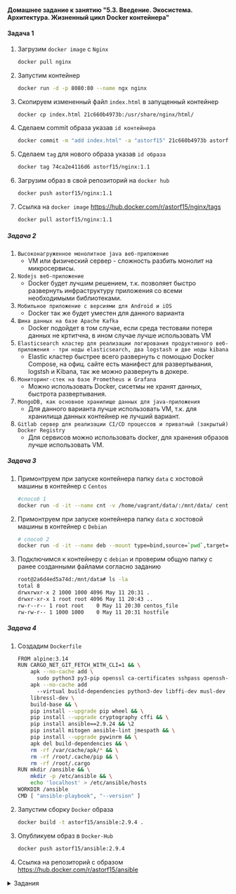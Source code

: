 #### Домашнее задание к занятию "5.3. Введение. Экосистема. Архитектура. Жизненный цикл Docker контейнера"
#### Задача 1

1. Загрузим `docker image` с `Nginx`
    ```bash
    docker pull nginx
    ```
2. Запустим контейнер  
    ```bash
    docker run -d -p 8080:80 --name ngx nginx
    ```
3. Скопируем измененный файл `index.html` в запущенный контейнер
    ```bash
    docker cp index.html 21c660b4973b:/usr/share/nginx/html/
    ```
4. Сделаем commit образа указав `id контейнера`       
    ```bash
    docker commit -m "add index.html" -a "astorf15" 21c660b4973b astorf15/nginx:1.1
    ```
5. Сделаем `tag` для нового образа указав `id образа`  
    ```bash
    docker tag 74ca2e4116d6 astorf15/nginx:1.1
    ```    
6. Загрузим образ в свой репозиторий на `docker hub`
    ```bash
    docker push astorf15/nginx:1.1
    ```   
7. Ссылка на `docker image` https://hub.docker.com/r/astorf15/nginx/tags  
    ```bash
    docker pull astorf15/nginx:1.1
    ```

##### Задача 2

1. `Высоконагруженное монолитное java веб-приложение`
   * VM или физический сервер - сложность разбить монолит на микросервисы.
2. `Nodejs веб-приложение`
   * Docker будет лучшим решением, т.к. позволяет быстро развернуть инфраструктуру приложения со всеми необходимыми библиотеками. 
3. `Мобильное приложение c версиями для Android и iOS`
   * Docker так же будет умеcтен для данного варианта
4. `Шина данных на базе Apache Kafka`
   * Docker подойдет в том случае, если среда тестоваяи потеря данных не кртитчна, в ином случае лучше использовать VM
5. `Elasticsearch кластер для реализации логирования продуктивного веб-приложения - три ноды elasticsearch, два logstash и две ноды kibana`
   * Elastiс кластер быстрее всего развернуть с помощью Docker Compose, на офиц. сайте есть манифест для развертывания, logstsh и Kibana, так же можно развернуть в докере.
6. `Мониторинг-стек на базе Prometheus и Grafana`
   * Можно использовать Docker, сисетмы не хранят данных, быстрота развертывания.
7. `MongoDB, как основное хранилище данных для java-приложения`
   * Для данного варианта лучше использовать VM, т.к. для хранилища данных контейнер не лучший вариант.   
8. `Gitlab сервер для реализации CI/CD процессов и приватный (закрытый) Docker Registry`
   * Для сервисов можно использовать docker, для хранения образов лучше использовать VM.


##### Задача 3

1. Примонтруем при запуске контейнера папку `data` с хостовой машины в контейнер с `Centos` 
    ```bash
    #способ 1
    docker run -d -it --name cnt -v /home/vagrant/data/:/mnt/data/ centos
    ```
2. Примонтруем при запуске контейнера папку `data` с хостовой машины в контейнер с `Debian` 
    ```bash
    # способ 2
    docker run -d -it --name deb --mount type=bind,source=`pwd`,target=/mnt/data debian
    ```
3. Подключимся к контейнеру с `debian` и проверим общую папку с ранее созданными файлами согласно заданию
    ```bash
    root@2a6d4ed5a74d:/mnt/data# ls -la
    total 8
    drwxrwxr-x 2 1000 1000 4096 May 11 20:31 .
    drwxr-xr-x 1 root root 4096 May 11 20:43 ..
    rw-r--r-- 1 root root    0 May 11 20:30 centos_file
    rw-rw-r-- 1 1000 1000    0 May 11 20:31 hostfile
    ```

##### Задача 4

1. Создадим `Dockerfile` 
    ```bash
    FROM alpine:3.14
    RUN CARGO_NET_GIT_FETCH_WITH_CLI=1 && \
        apk --no-cache add \
          sudo python3 py3-pip openssl ca-certificates sshpass openssh-client rsync git && \
        apk --no-cache add
          --virtual build-dependencies python3-dev libffi-dev musl-dev gcc cargo openssl-dev \
        libressl-dev \
        build-base && \
        pip install --upgrade pip wheel && \
        pip install --upgrade cryptography cffi && \
        pip install ansible==2.9.24 && \2
        pip install mitogen ansible-lint jmespath && \
        pip install --upgrade pywinrm && \
        apk del build-dependencies && \
        rm -rf /var/cache/apk/* && \
        rm -rf /root/.cache/pip && \
        rm -rf /root/.cargo
    RUN mkdir /ansible && \
        mkdir -p /etc/ansible && \
        echo 'localhost' > /etc/ansible/hosts
    WORKDIR /ansible
    CMD [ "ansible-playbook", "--version" ]
    ```
2. Запустим сборку `Docker` образа
    
    ```bash
    docker build -t astorf15/ansible:2.9.4 .
    ```     
3. Опубликуем образ в `Docker-Hub` 

   ```bash
   docker push astorf15/ansible:2.9.4
   ```   
4. Ссылка на репозиторий с образом  https://hub.docker.com/r/astorf15/ansible

<details>
<summary>Задания</summary>
## Задача 1

Сценарий выполения задачи:

- создайте свой репозиторий на https://hub.docker.com;
- выберете любой образ, который содержит веб-сервер Nginx;
- создайте свой fork образа;
- реализуйте функциональность:
запуск веб-сервера в фоне с индекс-страницей, содержащей HTML-код ниже:
```
<html>
<head>
Hey, Netology
</head>
<body>
<h1>I’m DevOps Engineer!</h1>
</body>
</html>
```
Опубликуйте созданный форк в своем репозитории и предоставьте ответ в виде ссылки на https://hub.docker.com/username_repo.

## Задача 2

Посмотрите на сценарий ниже и ответьте на вопрос:
"Подходит ли в этом сценарии использование Docker контейнеров или лучше подойдет виртуальная машина, физическая машина? Может быть возможны разные варианты?"

Детально опишите и обоснуйте свой выбор.

--

Сценарий:

- Высоконагруженное монолитное java веб-приложение;
- Nodejs веб-приложение;
- Мобильное приложение c версиями для Android и iOS;
- Шина данных на базе Apache Kafka;
- Elasticsearch кластер для реализации логирования продуктивного веб-приложения - три ноды elasticsearch, два logstash и две ноды kibana;
- Мониторинг-стек на базе Prometheus и Grafana;
- MongoDB, как основное хранилище данных для java-приложения;
- Gitlab сервер для реализации CI/CD процессов и приватный (закрытый) Docker Registry.

## Задача 3

- Запустите первый контейнер из образа ***centos*** c любым тэгом в фоновом режиме, подключив папку ```/data``` из текущей рабочей директории на хостовой машине в ```/data``` контейнера;
- Запустите второй контейнер из образа ***debian*** в фоновом режиме, подключив папку ```/data``` из текущей рабочей директории на хостовой машине в ```/data``` контейнера;
- Подключитесь к первому контейнеру с помощью ```docker exec``` и создайте текстовый файл любого содержания в ```/data```;
- Добавьте еще один файл в папку ```/data``` на хостовой машине;
- Подключитесь во второй контейнер и отобразите листинг и содержание файлов в ```/data``` контейнера.

## Задача 4 (*)

Воспроизвести практическую часть лекции самостоятельно.

Соберите Docker образ с Ansible, загрузите на Docker Hub и пришлите ссылку вместе с остальными ответами к задачам.


---

### Как cдавать задание

Выполненное домашнее задание пришлите ссылкой на .md-файл в вашем репозитории.